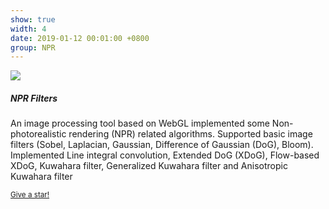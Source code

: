```yaml
---
show: true
width: 4
date: 2019-01-12 00:01:00 +0800
group: NPR
---
```

<div>
  <img data-src="/assets/img/npr_online/FXDoG_AKF.png" class="lazy w-100 rounded-top" src="{{ '/assets/img/empty_300x200.png' | relative_url }}">
  <div class="card-body">
    <h5 class="card-title">NPR Filters</h5>
    <p class="card-text">
    An image processing tool based on WebGL implemented some Non-photorealistic rendering (NPR) related algorithms. Supported basic image filters (Sobel, Laplacian, Gaussian, Difference of Gaussian (DoG), Bloom). Implemented Line integral convolution, Extended DoG (XDoG), Flow-based XDoG, Kuwahara filter, Generalized Kuwahara filter and Anisotropic Kuwahara filter
    </p>
    <p class="card-text"><small><a href="https://raymondmcguire.github.io/GPU-Based-Image-Processing-Tools/" target="_blank">Give a star!</a></small></p>
  </div>
</div>
